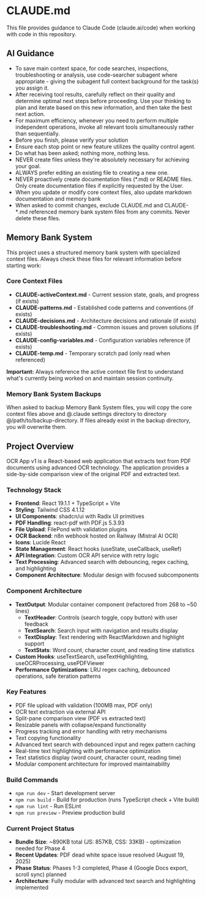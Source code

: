 # CLAUDE.md

This file provides guidance to Claude Code (claude.ai/code) when working with code in this repository.

## AI Guidance

* To save main context space, for code searches, inspections, troubleshooting or analysis, use code-searcher subagent where appropriate - giving the subagent full context background for the task(s) you assign it.
* After receiving tool results, carefully reflect on their quality and determine optimal next steps before proceeding. Use your thinking to plan and iterate based on this new information, and then take the best next action.
* For maximum efficiency, whenever you need to perform multiple independent operations, invoke all relevant tools simultaneously rather than sequentially.
* Before you finish, please verify your solution
* Ensure each stop point or new feature utilizes the quality control agent.
* Do what has been asked; nothing more, nothing less.
* NEVER create files unless they're absolutely necessary for achieving your goal.
* ALWAYS prefer editing an existing file to creating a new one.
* NEVER proactively create documentation files (*.md) or README files. Only create documentation files if explicitly requested by the User.
* When you update or modify core context files, also update markdown documentation and memory bank
* When asked to commit changes, exclude CLAUDE.md and CLAUDE-*.md referenced memory bank system files from any commits. Never delete these files.

## Memory Bank System

This project uses a structured memory bank system with specialized context files. Always check these files for relevant information before starting work:

### Core Context Files

* **CLAUDE-activeContext.md** - Current session state, goals, and progress (if exists)
* **CLAUDE-patterns.md** - Established code patterns and conventions (if exists)
* **CLAUDE-decisions.md** - Architecture decisions and rationale (if exists)
* **CLAUDE-troubleshooting.md** - Common issues and proven solutions (if exists)
* **CLAUDE-config-variables.md** - Configuration variables reference (if exists)
* **CLAUDE-temp.md** - Temporary scratch pad (only read when referenced)

**Important:** Always reference the active context file first to understand what's currently being worked on and maintain session continuity.

### Memory Bank System Backups

When asked to backup Memory Bank System files, you will copy the core context files above and @.claude settings directory to directory @/path/to/backup-directory. If files already exist in the backup directory, you will overwrite them.

## Project Overview

OCR App v1 is a React-based web application that extracts text from PDF documents using advanced OCR technology. The application provides a side-by-side comparison view of the original PDF and extracted text.

### Technology Stack
- **Frontend**: React 19.1.1 + TypeScript + Vite
- **Styling**: Tailwind CSS 4.1.12
- **UI Components**: shadcn/ui with Radix UI primitives
- **PDF Handling**: react-pdf with PDF.js 5.3.93
- **File Upload**: FilePond with validation plugins
- **OCR Backend**: n8n webhook hosted on Railway (Mistral AI OCR)
- **Icons**: Lucide React
- **State Management**: React hooks (useState, useCallback, useRef)
- **API Integration**: Custom OCR API service with retry logic
- **Text Processing**: Advanced search with debouncing, regex caching, and highlighting
- **Component Architecture**: Modular design with focused subcomponents

### Component Architecture
- **TextOutput**: Modular container component (refactored from 268 to ~50 lines)
  - **TextHeader**: Controls (search toggle, copy button) with user feedback
  - **TextSearch**: Search input with navigation and results display
  - **TextDisplay**: Text rendering with ReactMarkdown and highlight support
  - **TextStats**: Word count, character count, and reading time statistics
- **Custom Hooks**: useTextSearch, useTextHighlighting, useOCRProcessing, usePDFViewer
- **Performance Optimizations**: LRU regex caching, debounced operations, safe iteration patterns

### Key Features
- PDF file upload with validation (100MB max, PDF only)
- OCR text extraction via external API
- Split-pane comparison view (PDF vs extracted text)
- Resizable panels with collapse/expand functionality
- Progress tracking and error handling with retry mechanisms
- Text copying functionality
- Advanced text search with debounced input and regex pattern caching
- Real-time text highlighting with performance optimization
- Text statistics display (word count, character count, reading time)
- Modular component architecture for improved maintainability

### Build Commands
- `npm run dev` - Start development server
- `npm run build` - Build for production (runs TypeScript check + Vite build)
- `npm run lint` - Run ESLint
- `npm run preview` - Preview production build

### Current Project Status
- **Bundle Size**: ~890KB total (JS: 857KB, CSS: 33KB) - optimization needed for Phase 4
- **Recent Updates**: PDF dead white space issue resolved (August 19, 2025)
- **Phase Status**: Phases 1-3 completed, Phase 4 (Google Docs export, scroll sync) planned
- **Architecture**: Fully modular with advanced text search and highlighting implemented